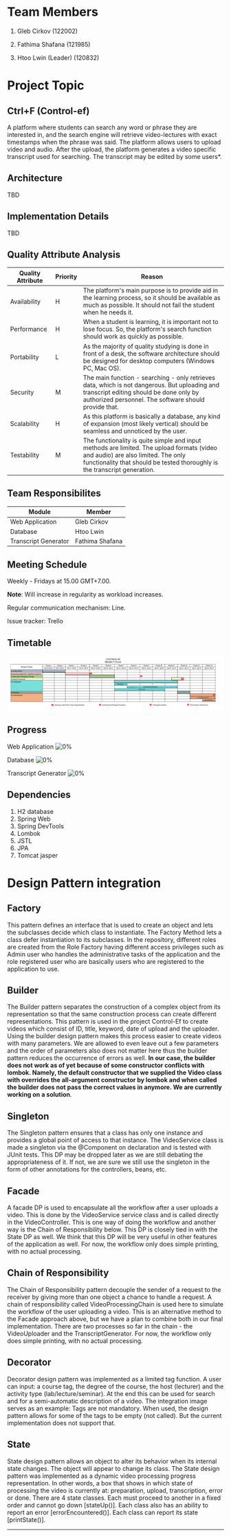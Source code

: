 # Team Members

1. Gleb Cirkov (122002)

2. Fathima Shafana (121985)

3. Htoo Lwin (Leader) (120832)

# Project Topic

## Ctrl+F (Control-ef)

A platform where students can search any word or phrase they are interested in, and the search engine will retrieve video-lectures with exact timestamps when the phrase was said. The platform allows users to upload video and audio. After the upload, the platform generates a video specific transcript used for searching. The transcript may be edited by some users*.

## Architecture

TBD

## Implementation Details

TBD

## Quality Attribute Analysis

| Quality Attribute | Priority | Reason |
| ----------- | ----------- | ----------- |
| Availability | H | The platform's main purpose is to provide aid in the learning process, so it should be available as much as possible. It should not fail the student when he needs it. |
| Performance | H | When a student is learning, it is important not to lose focus. So, the platform's search function should work as quickly as possible. |
| Portability | L | As the majority of quality studying is done in front of a desk, the software architecture should be designed for desktop computers (Windows PC, Mac OS). |
| Security | M | The main function - searching - only retrieves data, which is not dangerous. But uploading and transcript editing should be done only by authorized personnel. The software should provide that. |
| Scalability | H | As this platform is basically a database, any kind of expansion (most likely vertical) should be seamless and unnoticed by the user.
| Testability | M | The functionality is quite simple and input methods are limited. The upload formats (video and audio) are also limited. The only functionality that should be tested thoroughly is the transcript generation. |

## Team Responsibilites

| Module | Member |
| ----------- | ----------- |
| Web Application | Gleb Cirkov |
| Database | Htoo Lwin |
| Transcript Generator | Fathima Shafana |

## Meeting Schedule

Weekly - Fridays at 15.00 GMT+7.00.

**Note**: Will increase in regularity as workload increases.

Regular communication mechanism: Line.

Issue tracker: Trello

## Timetable

![Project Plan](https://github.com/AdamHtooLwin/control-ef/blob/master/Project%20Plan.PNG?raw=true)

## Progress

Web Application ![0%](https://progress-bar.dev/0)

Database ![0%](https://progress-bar.dev/0)

Transcript Generator ![0%](https://progress-bar.dev/0)

## Dependencies

1. H2 database
2. Spring Web
3. Spring DevTools
4. Lombok
5. JSTL
6. JPA
7. Tomcat jasper

# Design Pattern integration

## Factory

This pattern defines an interface that is used to create an object and lets the subclasses decide which class to instantiate. The Factory Method lets a class defer instantiation to its subclasses. In the repository, different roles are created from the Role Factory having different access privileges such as Admin user who handles the administrative tasks of the application and the role registered user who are basically users who are registered to the application to use.

## Builder

The Builder pattern separates the construction of a complex object from its representation so that the same construction process can create different representations. This pattern is used in the project Control-Ef to create videos which consist of ID, title, keyword, date of upload and the uploader. Using the builder design pattern makes this process easier to create videos with many parameters. We are allowed to even leave out a few parameters and the order of parameters also does not matter here thus the builder pattern reduces the occurrence of errors as well. **In our case, the builder does not work as of yet because of some constructor conflicts with lombok. Namely, the default constructor that we supplied the Video class with overrides the all-argument constructor by lombok and when called the builder does not pass the correct values in anymore. We are currently working on a solution**.

## Singleton

The Singleton pattern ensures that a class has only one instance and provides a global point of access to that instance. The VideoService class is made a singleton via the @Component on declaration and is tested with JUnit tests. This DP may be dropped later as we are still debating the appropriateness of it. If not, we are sure we still use the singleton in the form of other annotations for the controllers, beans, etc.

## Facade

A facade DP is used to encapsulate all the workflow after a user uploads a video. This is done by the VideoService service class and is called directly in the VideoController. This is one way of doing the workflow and another way is the Chain of Responsibility below. This DP is closely tied in with the State DP as well. We think that this DP will be very useful in other features of the application as well. For now, the workflow only does simple printing, with no actual processing.

## Chain of Responsibility

The Chain of Responsibility pattern decouple the sender of a request to the receiver by giving more than one object a chance to handle a request. A chain of responsibility called VideoProcessingChain is used here to simulate the workflow of the user uploading a video. This is an alternative method to the Facade approach above, but we have a plan to combine both in our final implementation. There are two processes so far in the chain - the VideoUploader and the TranscriptGenerator. For now, the workflow only does simple printing, with no actual processing.

## Decorator

Decorator design pattern was implemented as a limited tag function. A user can input: a course tag, the degree of the course, the host (lecturer) and the activity type (lab/lecture/seminar). At the end this can be used for search and for a semi-automatic description of a video. The integration image serves as an example:
Tags are not mandatory. When used, the design pattern allows for some of the tags to be empty (not called). But the current implementation does not support that.

## State

State design pattern allows an object to alter its behavior when its internal state changes. The object will appear to change its class. The State design pattern was implemented as a dynamic video processing progress representation. In other words, a box that shows in which state of processing the video is currently at: preparation, upload, transcription, error or done.
There are 4 state classes. Each must proceed to another in a fixed order and cannot go down [stateUp()]. Each class also has an ability to report an error [errorEncountered()]. Each class can report its state [printState()].

---

